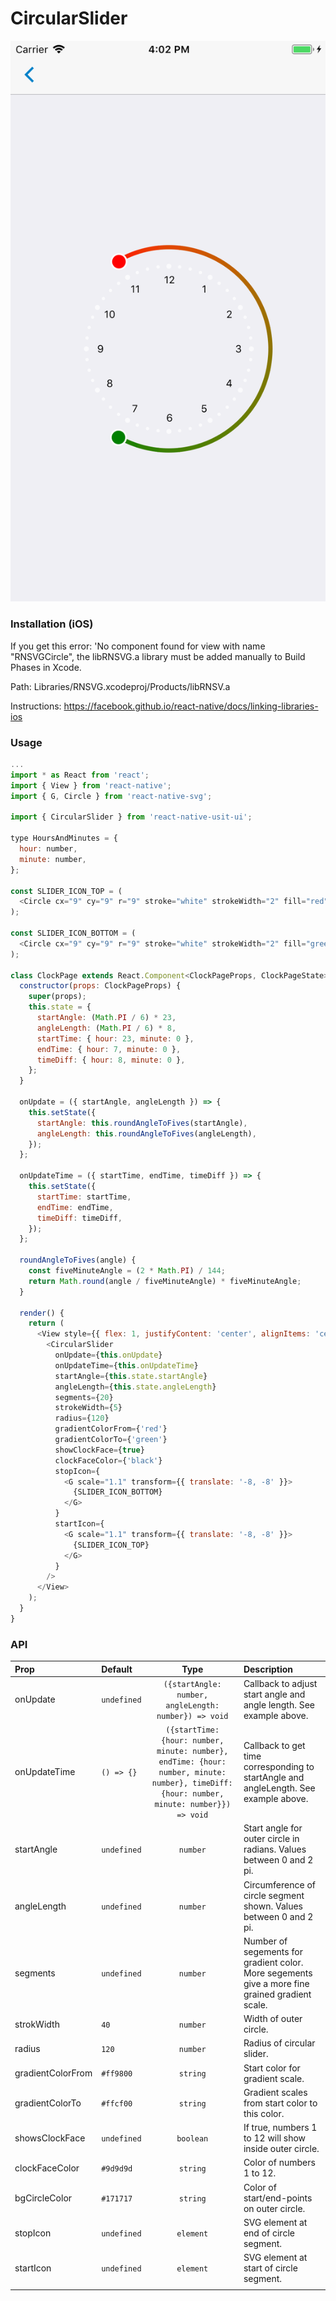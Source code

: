 # CircularSlider

![Screenshot of circular slider](./screenshots/circularSlider.png)

### Installation (iOS)

If you get this error: 'No component found for view with name "RNSVGCircle", the libRNSVG.a library must be added manually to Build Phases in Xcode.

Path: Libraries/RNSVG.xcodeproj/Products/libRNSV.a

Instructions: https://facebook.github.io/react-native/docs/linking-libraries-ios

### Usage

```js
...
import * as React from 'react';
import { View } from 'react-native';
import { G, Circle } from 'react-native-svg';

import { CircularSlider } from 'react-native-usit-ui';

type HoursAndMinutes = {
  hour: number,
  minute: number,
};

const SLIDER_ICON_TOP = (
  <Circle cx="9" cy="9" r="9" stroke="white" strokeWidth="2" fill="red" />
);

const SLIDER_ICON_BOTTOM = (
  <Circle cx="9" cy="9" r="9" stroke="white" strokeWidth="2" fill="green" />
);

class ClockPage extends React.Component<ClockPageProps, ClockPageState> {
  constructor(props: ClockPageProps) {
    super(props);
    this.state = {
      startAngle: (Math.PI / 6) * 23,
      angleLength: (Math.PI / 6) * 8,
      startTime: { hour: 23, minute: 0 },
      endTime: { hour: 7, minute: 0 },
      timeDiff: { hour: 8, minute: 0 },
    };
  }

  onUpdate = ({ startAngle, angleLength }) => {
    this.setState({
      startAngle: this.roundAngleToFives(startAngle),
      angleLength: this.roundAngleToFives(angleLength),
    });
  };

  onUpdateTime = ({ startTime, endTime, timeDiff }) => {
    this.setState({
      startTime: startTime,
      endTime: endTime,
      timeDiff: timeDiff,
    });
  };

  roundAngleToFives(angle) {
    const fiveMinuteAngle = (2 * Math.PI) / 144;
    return Math.round(angle / fiveMinuteAngle) * fiveMinuteAngle;
  }

  render() {
    return (
      <View style={{ flex: 1, justifyContent: 'center', alignItems: 'center' }}>
        <CircularSlider
          onUpdate={this.onUpdate}
          onUpdateTime={this.onUpdateTime}
          startAngle={this.state.startAngle}
          angleLength={this.state.angleLength}
          segments={20}
          strokeWidth={5}
          radius={120}
          gradientColorFrom={'red'}
          gradientColorTo={'green'}
          showClockFace={true}
          clockFaceColor={'black'}
          stopIcon={
            <G scale="1.1" transform={{ translate: '-8, -8' }}>
              {SLIDER_ICON_BOTTOM}
            </G>
          }
          startIcon={
            <G scale="1.1" transform={{ translate: '-8, -8' }}>
              {SLIDER_ICON_TOP}
            </G>
          }
        />
      </View>
    );
  }
}
```

### API

| Prop              | Default   | Type       | Description                                                                                     |
| :---------------- | :-------- | :--------: | :---------------------------------------------------------------------------------------------- |
| onUpdate          | `undefined`       | `({startAngle: number, angleLength: number}) => void` | Callback to adjust start angle and angle length. See example above.                                                                                             |
| onUpdateTime          | `() => {}`       | `({startTime: {hour: number, minute: number}, endTime: {hour: number, minute: number}, timeDiff: {hour: number, minute: number}}) => void` | Callback to get time corresponding to startAngle and angleLength. See example above.                                                                                             |
| startAngle        | `undefined`       | `number`   | Start angle for outer circle in radians. Values between 0 and 2 pi.                             |
| angleLength       | `undefined`       | `number`   | Circumference of circle segment shown. Values between 0 and 2 pi.                               |
| segments          | `undefined`       | `number`   | Number of segements for gradient color. More segements give a more fine grained gradient scale. |
| strokWidth        | `40`      | `number`   | Width of outer circle.                                                                          |
| radius            | `120`     | `number`   | Radius of circular slider.                                                                      |
| gradientColorFrom | `#ff9800` | `string`   | Start color for gradient scale.                                                                 |
| gradientColorTo   | `#ffcf00` | `string`   | Gradient scales from start color to this color.                                                 |
| showsClockFace    | `undefined`       | `boolean`  | If true, numbers 1 to 12 will show inside outer circle.                                         |
| clockFaceColor    | `#9d9d9d` | `string`   | Color of numbers 1 to 12.                                                                       |
| bgCircleColor     | `#171717` | `string`   | Color of start/end-points on outer circle.                                                      |
| stopIcon          | `undefined`       | `element`  | SVG element at end of circle segment.                                                                                             |
| startIcon         | `undefined`       | `element`  | SVG element at start of circle segment.                                                                                             |
|                   |           |            |                                                                                                 |